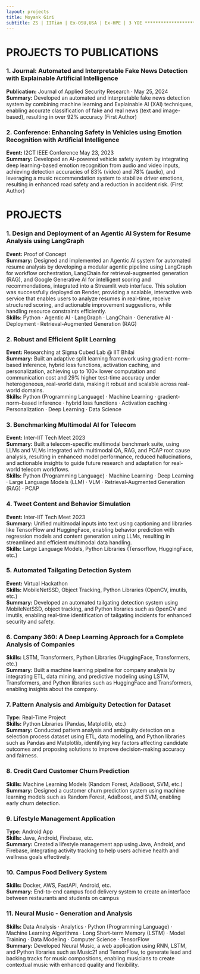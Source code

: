 ```yaml
---
layout: projects
title: Moyank Giri
subtitle: ZS | IITian | Ex-OSU,USA | Ex-HPE | 3 YOE ************************************************ Adv DS Associate Consultant @ ZS, Alumni of IIT, 3YOE, Ex Scho @ OSU-US, Ex-HPE, MTech-DSAI, BTech-CSE & 2 publications in journal and conf, Skilled in ML, NLP, DS, GenAI & EdgeAI etc
---
```

# PROJECTS TO PUBLICATIONS

### 1. Journal: Automated and Interpretable Fake News Detection with Explainable Artificial Intelligence
**Publication:** Journal of Applied Security Research · May 25, 2024     
**Summary:** Developed an automated and interpretable fake news detection system by combining machine learning and Explainable AI (XAI) techniques, enabling accurate classification of fake and real news (text and image-based), resulting in over 92% accuracy (First Author)     

### 2. Conference: Enhancing Safety in Vehicles using Emotion Recognition with Artificial Intelligence
**Event:** I2CT IEEE Conference May 23, 2023  
**Summary:** Developed an AI-powered vehicle safety system by integrating deep learning-based emotion recognition from audio and video inputs, achieving detection accuracies of 83% (video) and 78% (audio), and leveraging a music recommendation system to stabilize driver emotions, resulting in enhanced road safety and a reduction in accident risk. (First Author)   

# PROJECTS

### 1. Design and Deployment of an Agentic AI System for Resume Analysis using LangGraph 
**Event:** Proof of Concept  
**Summary:** Designed and implemented an Agentic AI system for automated resume analysis by developing a modular agentic pipeline using LangGraph for workflow orchestration, LangChain for retrieval-augmented generation (RAG), and Google Generative AI for intelligent scoring and recommendations, integrated into a Streamlit web interface. This solution was successfully deployed on Render, providing a scalable, interactive web service that enables users to analyze resumes in real-time, receive structured scoring, and actionable improvement suggestions, while handling resource constraints efficiently.  
**Skills:** Python · Agentic AI · LangGraph · LangChain · Generative AI · Deployment · Retrieval-Augmented Generation (RAG)  

### 2. Robust and Efficient Split Learning  
**Event:** Researching at Sigma Cubed Lab @ IIT Bhilai  
**Summary:** Built an adaptive split learning framework using gradient-norm–based inference, hybrid loss functions, activation caching, and personalization, achieving up to 100× lower computation and communication cost and 29% higher test-time accuracy under heterogeneous, real-world data, making it robust and scalable across real-world domains.  
**Skills:** Python (Programming Language) · Machine Learning · gradient-norm–based inference · hybrid loss functions · Activation caching · Personalization · Deep Learning · Data Science

### 3. Benchmarking Multimodal AI for Telecom 
**Event:** Inter-IIT Tech Meet 2023  
**Summary:** Built a telecom-specific multimodal benchmark suite, using LLMs and VLMs integrated with multimodal QA, RAG, and PCAP root cause analysis, resulting in enhanced model performance, reduced hallucinations, and actionable insights to guide future research and adaptation for real-world telecom workflows.  
**Skills:** Python (Programming Language) · Machine Learning · Deep Learning · Large Language Models (LLM) · VLM · Retrieval-Augmented Generation (RAG) · PCAP  

### 4. Tweet Content and Behavior Simulation 
**Event:** Inter-IIT Tech Meet 2023  
**Summary:** Unified multimodal inputs into text using captioning and libraries like TensorFlow and HuggingFace, enabling behavior prediction with regression models and content generation using LLMs, resulting in streamlined and efficient multimodal data handling.   
**Skills:** Large Language Models, Python Libraries (Tensorflow, HuggingFace, etc.)  

### 5. Automated Tailgating Detection System
**Event:** Virtual Hackathon  
**Skills:** MobileNetSSD, Object Tracking, Python Libraries (OpenCV, imutils, etc.)  
**Summary:** Developed an automated tailgating detection system using MobileNetSSD, object tracking, and Python libraries such as OpenCV and imutils, enabling real-time identification of tailgating incidents for enhanced security and safety.  

### 6. Company 360: A Deep Learning Approach for a Complete Analysis of Companies  
**Skills:** LSTM, Transformers, Python Libraries (HuggingFace, Transformers, etc.)  
**Summary:** Built a machine learning pipeline for company analysis by integrating ETL, data mining, and predictive modeling using LSTM, Transformers, and Python libraries such as HuggingFace and Transformers, enabling insights about the company.  

### 7. Pattern Analysis and Ambiguity Detection for Dataset  
**Type:** Real-Time Project  
**Skills:** Python Libraries (Pandas, Matplotlib, etc.)  
**Summary:**  Conducted pattern analysis and ambiguity detection on a selection process dataset using ETL, data modeling, and Python libraries such as Pandas and Matplotlib, identifying key factors affecting candidate outcomes and proposing solutions to improve decision-making accuracy and fairness.  

### 8. Credit Card Customer Churn Prediction  
**Skills:** Machine Learning Models (Random Forest, AdaBoost, SVM, etc.)  
**Summary:**  Designed a customer churn prediction system using machine learning models such as Random Forest, AdaBoost, and SVM, enabling early churn detection.  

### 9. Lifestyle Management Application  
**Type:** Android App  
**Skills:** Java, Android, Firebase, etc.  
**Summary:** Created a lifestyle management app using Java, Android, and Firebase, integrating activity tracking to help users achieve health and wellness goals effectively.  

### 10. Campus Food Delivery System
**Skills:** Docker, AWS, FastAPI, Android, etc.  
**Summary:** End-to-end campus food delivery system to create an interface between restaurants and students on campus  

### 11. Neural Music - Generation and Analysis  
**Skills:** Data Analysis · Analytics · Python (Programming Language) · Machine Learning Algorithms · Long Short-term Memory (LSTM) · Model Training · Data Modeling · Computer Science · TensorFlow   
**Summary:** Developed Neural Music, a web application using RNN, LSTM, and Python libraries such as Music21 and TensorFlow, to generate lead and backing tracks for music compositions, enabling musicians to create contextual music with enhanced quality and flexibility.  
